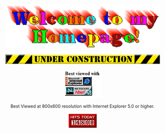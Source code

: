 <p align='center'>
<img src="https://github.com/Nooshu/Nooshu/blob/master/welcome.gif?raw=true">
<br/>
<br/>
<img src="https://github.com/Nooshu/Nooshu/blob/master/under_construction1_0.gif?raw=true">
<br/>
<br/>
<img src="https://github.com/Nooshu/Nooshu/blob/master/best-viewed.jpg?raw=true">
<br/>
<br/>
Best Viewed at 800x600 resolution with Internet Explorer 5.0 or higher.
<br/>
<br/>
<img src="https://github.com/Nooshu/Nooshu/blob/master/counter8.gif?raw=true">
</p>
